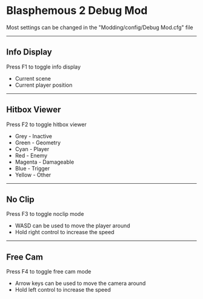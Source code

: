 # Blasphemous 2 Debug Mod
Most settings can be changed in the "Modding/config/Debug Mod.cfg" file

---

## Info Display
Press F1 to toggle info display
- Current scene
- Current player position

---

## Hitbox Viewer
Press F2 to toggle hitbox viewer
- Grey - Inactive
- Green - Geometry
- Cyan - Player
- Red - Enemy
- Magenta - Damageable
- Blue - Trigger
- Yellow - Other

---

## No Clip
Press F3 to toggle noclip mode
- WASD can be used to move the player around
- Hold right control to increase the speed

---

## Free Cam
Press F4 to toggle free cam mode
- Arrow keys can be used to move the camera around
- Hold left control to increase the speed
